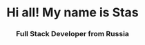 <div id="header" align="center">
  <h1>Hi all! My name is Stas</h1>
  <h3>Full Stack Developer from Russia</h3>
</div>
